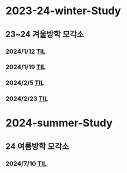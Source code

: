 # 2023-24-winter-Study
## 23~24 겨울방학 모각소
### 2024/1/12 [TIL](https://github.com/owl2lwo12/2023-24-winter-Study/tree/main/WinterStudy/24-1-12)
### 2024/1/19 [TIL](https://github.com/owl2lwo12/2023-24-winter-Study/blob/main/WinterStudy/24-1-19)
### 2024/2/5 [TIL](https://github.com/owl2lwo12/2023-24-winter-Study/tree/main/WinterStudy/24-2-5)
### 2024/2/23 [TIL](https://github.com/owl2lwo12/2023-24-winter-Study/tree/main/WinterStudy/24-2-23)

# 2024-summer-Study
## 24 여름방학 모각소
### 2024/7/10 [TIL](https://github.com/owl2lwo12/2023-24-winter-Study/tree/main/24SummerStudy/24-7-10)
